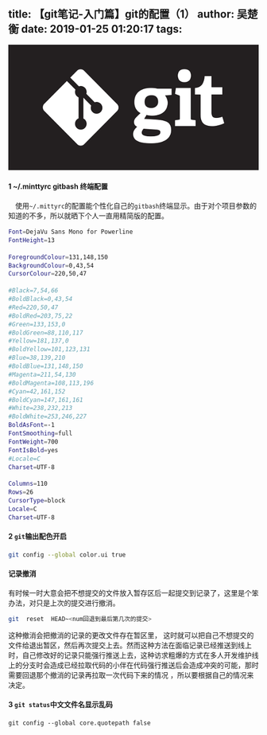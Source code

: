 title: 【git笔记-入门篇】git的配置（1）
author: 吴楚衡
date: 2019-01-25 01:20:17
tags:
---
![](/images/20190125/201901250916.png)

#### 1 ~/.minttyrc gitbash 终端配置
&emsp;使用`~/.mittyrc`的配置能个性化自己的`gitbash`终端显示。由于对个项目参数的知道的不多，所以就晒下个人一直用精简版的配置。 
<!--more-->

``` bash 
Font=DejaVu Sans Mono for Powerline
FontHeight=13

ForegroundColour=131,148,150
BackgroundColour=0,43,54
CursorColour=220,50,47

#Black=7,54,66
#BoldBlack=0,43,54
#Red=220,50,47
#BoldRed=203,75,22
#Green=133,153,0
#BoldGreen=88,110,117
#Yellow=181,137,0
#BoldYellow=101,123,131
#Blue=38,139,210
#BoldBlue=131,148,150
#Magenta=211,54,130
#BoldMagenta=108,113,196
#Cyan=42,161,152
#BoldCyan=147,161,161
#White=238,232,213
#BoldWhite=253,246,227
BoldAsFont=-1
FontSmoothing=full
FontWeight=700
FontIsBold=yes
#Locale=C
Charset=UTF-8

Columns=110
Rows=26
CursorType=block
Locale=C
Charset=UTF-8
```
#### 2 	`git`输出配色开启
``` bash
git config --global color.ui true
```

#### 记录撤消
有时候一时大意会把不想提交的文件放入暂存区后一起提交到记录了，这里是个笨办法，对只是上次的提交进行撤消。
``` bash 
git  reset  HEAD~<num回退到最后第几次的提交>
```
这种撤消会把撤消的记录的更改文件存在暂区里， 这时就可以把自己不想提交的文件给退出暂区，然后再次提交上去。然而这种方法在面临记录已经推送到线上时，自己修改好的记录只能强行推送上去，这种访求粗爆的方式在多人开发维护线上的分支时会造成已经拉取代码的小伴在代码强行推送后会造成冲突的可能，那时需要回退那个撤消的记录再拉取一次代码下来的情况 ，所以要根据自己的情况来决定。


#### 3 `git status`中文文件名显示乱码

```
git config --global core.quotepath false
```
